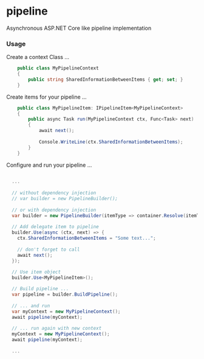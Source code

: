 # pipeline
Asynchronous ASP.NET Core like pipeline implementation

### Usage

Create a context Class ...
```csharp
    public class MyPipelineContext 
    {
        public string SharedInformationBetweenItems { get; set; }
    }
```

Create items for your pipeline ...

```csharp
    public class MyPipelineItem: IPipelineItem<MyPipelineContext> 
    {
        public async Task run(MyPipelineContext ctx, Func<Task> next) 
        {
            await next();
            
            Console.WriteLine(ctx.SharedInformationBetweenItems);
        }
    }
```

Configure and run your pipeline ...

```csharp
  
  ...
  
  // without dependency injection
  // var builder = new PipelineBuilder();
 
  // or with dependency injection 
  var builder = new PipelineBuilder(itemType => container.Resolve(itemType));
  
  // Add delegate item to pipeline
  builder.Use(async (ctx, next) => {
    ctx.SharedInformationBetweenItems = "Some text...";
    
    // don't forget to call 
    await next();
  });
  
  // Use item object
  builder.Use<MyPipelineItem>();

  // Build pipeline ...
  var pipeline = builder.BuildPipeline();
  
  // ... and run
  var myContext = new MyPipelineContext();
  await pipeline(myContext);
  
  // ... run again with new context
  myContext = new MyPipelineContext();
  await pipeline(myContext);
  
  ...
```
